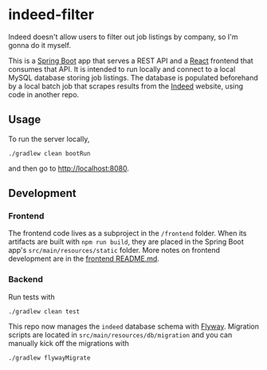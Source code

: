 # indeed-filter

Indeed doesn't allow users to filter out job listings by company, so I'm gonna do it myself.

This is a [Spring Boot](https://spring.io/projects/spring-boot) app that serves a REST API and a 
[React](https://reactjs.org/) frontend that consumes that API.  It is intended to run locally and connect to a local
MySQL database storing job listings.  The database is populated beforehand by a local batch job that scrapes results
from the [Indeed](https://www.indeed.com/) website, using code in another repo.

## Usage

To run the server locally,

```
./gradlew clean bootRun
```

and then go to [http://localhost:8080](http://localhost:8080).

## Development

### Frontend

The frontend code lives as a subproject in the `/frontend` folder.  When its artifacts are built with `npm run build`,
they are placed in the Spring Boot app's `src/main/resources/static` folder.  More notes on frontend development are in
the [frontend README.md](frontend/README.md).

### Backend

Run tests with

```
./gradlew clean test
```

This repo now manages the `indeed` database schema with [Flyway](https://flywaydb.org/).  Migration scripts are located
in `src/main/resources/db/migration` and you can manually kick off the migrations with
```
./gradlew flywayMigrate
```
